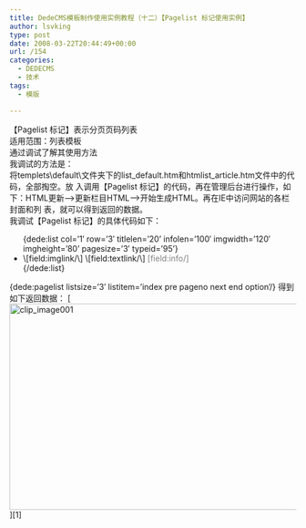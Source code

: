 ```yaml
---
title: DedeCMS模板制作使用实例教程（十二）【Pagelist 标记使用实例】
author: lsvking
type: post
date: 2008-03-22T20:44:49+00:00
url: /154
categories:
  - DEDECMS
  - 技术
tags:
  - 模版

---
```

【Pagelist 标记】表示分页页码列表   
适用范围：列表模板   
通过调试了解其使用方法   
我调试的方法是：   
将templets\default\文件夹下的list\_default.htm和htmlist\_article.htm文件中的代码，全部掏空。放 入调用【Pagelist 标记】的代码，再在管理后台进行操作，如下：HTML更新&#8211;>更新栏目HTML&#8211;>开始生成HTML。再在IE中访问网站的各栏封面和列 表，就可以得到返回的数据。   
我调试【Pagelist 标记】的具体代码如下：   
<ul>   
{dede:list col=&#8217;1&#8242; row=&#8217;3&#8242; titlelen=&#8217;20&#8217;   
infolen=&#8217;100&#8242; imgwidth=&#8217;120&#8242; imgheight=&#8217;80&#8217; pagesize=&#8217;3&#8242; typeid=&#8217;95&#8217;}   
<li>\[field:imglink/\] \[field:textlink/\] <font style="color:gray;">[field:info/]</font></li>   
{/dede:list}   
</ul>   
{dede:pagelist listsize=&#8217;3&#8242; listitem=&#8217;index pre pageno next end option&#8217;/}   
得到如下返回数据：   
[<img style="border-right: 0px; border-top: 0px; border-left: 0px; border-bottom: 0px" height="362" alt="clip_image001" src="http://lsvking.github.iot/wp-content/uploads/2008/03/windowslivewriterdedecmspagelist-1230cclip-image001-thumb.gif" width="624" border="0" />][1]

 [1]: http://lsvking.github.iot/wp-content/uploads/2008/03/windowslivewriterdedecmspagelist-1230cclip-image001-2.gif